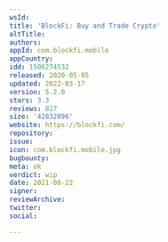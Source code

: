 ```yaml
---
wsId: 
title: 'BlockFi: Buy and Trade Crypto'
altTitle: 
authors: 
appId: com.blockfi.mobile
appCountry: 
idd: 1506274532
released: 2020-05-05
updated: 2022-03-17
version: 5.2.0
stars: 3.3
reviews: 827
size: '42832896'
website: https://blockfi.com/
repository: 
issue: 
icon: com.blockfi.mobile.jpg
bugbounty: 
meta: ok
verdict: wip
date: 2021-08-22
signer: 
reviewArchive: 
twitter: 
social: 

---
```



